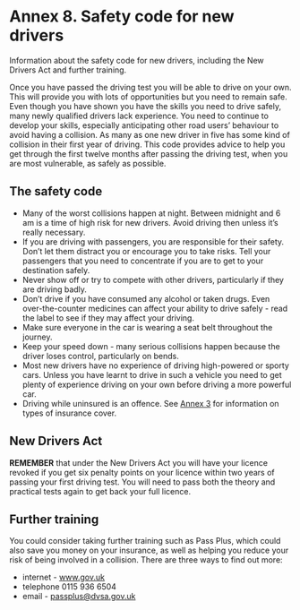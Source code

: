 
<h1>Annex 8. Safety code for new drivers</h1>
<p>Information about the safety code for new drivers, including the New Drivers Act and further training.</p>
<p>Once you have passed the driving test you will be able to drive on your own. This will provide you with lots of opportunities but you need to remain safe. Even though you have shown you have the skills you need to drive safely, many newly qualified drivers lack experience. You need to continue to develop your skills, especially anticipating other road users’ behaviour to avoid having a collision. As many as one new driver in five has some kind of collision in their first year of driving. This code provides advice to help you get through the first twelve months after passing the driving test, when you are most vulnerable, as safely as possible.</p>
<h2>
The safety code
</h2>
<ul>
<li>Many of the worst collisions happen at night. Between midnight and 6 am is a time of high risk for new drivers. Avoid driving then unless it’s really necessary.</li>
<li>If you are driving with passengers, you are responsible for their safety. Don’t let them distract you or encourage you to take risks. Tell your passengers that you need to concentrate if you are to get to your destination safely.</li>
<li>Never show off or try to compete with other drivers, particularly if they are driving badly.</li>
<li>Don’t drive if you have consumed any alcohol or taken drugs. Even over-the-counter medicines can affect your ability to drive safely - read the label to see if they may affect your driving.</li>
<li>Make sure everyone in the car is wearing a seat belt throughout the journey.</li>
<li>Keep your speed down - many serious collisions happen because the driver loses control, particularly on bends.</li>
<li>Most new drivers have no experience of driving high-powered or sporty cars. Unless you have learnt to drive in such a vehicle you need to get plenty of experience driving on your own before driving a more powerful car.</li>
<li>Driving while uninsured is an offence. See <a href='annex-3-motor-vehicle-documentation-and-learner-driver-requirements.md'>Annex 3</a> for information on types of insurance cover.</li>
</ul>
<h2>
New Drivers Act
</h2>
<p><strong>REMEMBER</strong>
that under the New Drivers Act you will have your licence revoked if you get six penalty points on your licence within two years of passing your first driving test. You will need to pass both the theory and practical tests again to get back your full licence.</p>
<h2>
Further training
</h2>
<p>You could consider taking further training such as Pass Plus, which could also save you money on your insurance, as well as helping you reduce your risk of being involved in a collision. There are three ways to find out more:</p>
<ul>
<li>internet - <a href='https://www.gov.uk/pass-plus'>www.gov.uk</a>
</li>
<li>telephone 0115 936 6504</li>
<li>email - <a href='mailto:passplus@dvsa.gov.uk'>passplus@dvsa.gov.uk</a>
</li>
</ul>

